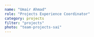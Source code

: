 ```yaml
---
name: "Umair Ahmad"
role: "Projects Experience Coordinator"
category: projects
filter: "projects"
photo: "team-projects-sai"
---
```

